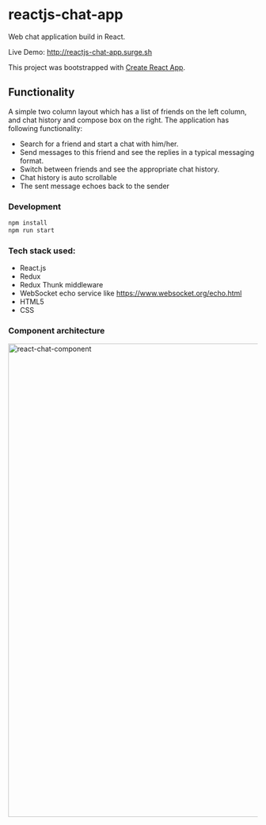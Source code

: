 # reactjs-chat-app
Web chat application build in React.

Live Demo: http://reactjs-chat-app.surge.sh

This project was bootstrapped with [Create React App](https://github.com/facebookincubator/create-react-app).

## Functionality
A simple two column layout which has a list of friends on the left column, and chat history and compose box on the right. The application has following functionality:
- Search for a friend and start a chat with him/her.
- Send messages to this friend and see the replies in a typical messaging format.
- Switch between friends and see the appropriate chat history.
- Chat history is auto scrollable
- The sent message echoes back to the sender

### Development
```bash
npm install
npm run start
```

### Tech stack used:
- React.js
- Redux
- Redux Thunk middleware
- WebSocket echo service like https://www.websocket.org/echo.html
- HTML5 
- CSS

### Component architecture

<img width="954" alt="react-chat-component" src="https://user-images.githubusercontent.com/28497360/48979215-5fc53b00-f0dd-11e8-84ab-c5bda5385dcc.PNG">
